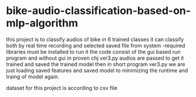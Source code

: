 # bike-audio-classification-based-on-mlp-algorithm
this project is to classify audios of bike in 6 trained classes
it can classify both by real time recording and selected saved file from system
 -required libraries must be installed to run it
the code consist of the gui based run program and without gui 
in  proven chj ver3.py       audios are passed to get it trained and saved the trained model
then in  short program ver3.py       we are just loading saved features and saved model to minimizing the runtime
and traing of model again.
 
 
dataset for this project is according to csv file

